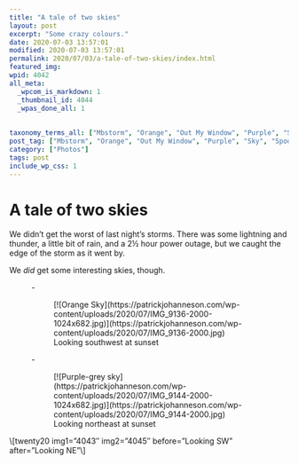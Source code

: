 ```yaml
---
title: "A tale of two skies"
layout: post
excerpt: "Some crazy colours."
date: 2020-07-03 13:57:01
modified: 2020-07-03 13:57:01
permalink: 2020/07/03/a-tale-of-two-skies/index.html
featured_img: 
wpid: 4042
all_meta: 
  _wpcom_is_markdown: 1
  _thumbnail_id: 4044
  _wpas_done_all: 1
  
  
taxonomy_terms_all: ["Mbstorm", "Orange", "Out My Window", "Purple", "Sky", "Spooky Skies", "Sunset", "Photos"]
post_tag: ["Mbstorm", "Orange", "Out My Window", "Purple", "Sky", "Spooky Skies", "Sunset"]
category: ["Photos"]
tags: post
include_wp_css: 1
---
```


# A tale of two skies

We didn’t get the worst of last night’s storms. There was some lightning and thunder, a little bit of rain, and a 2½ hour power outage, but we caught the edge of the storm as it went by.

We *did* get some interesting skies, though.

<figure class="is-layout-flex wp-block-gallery-66 wp-block-gallery columns-2 is-cropped">- <figure>[![Orange Sky](https://patrickjohanneson.com/wp-content/uploads/2020/07/IMG_9136-2000-1024x682.jpg)](https://patrickjohanneson.com/wp-content/uploads/2020/07/IMG_9136-2000.jpg)<figcaption class="blocks-gallery-item__caption">Looking southwest at sunset</figcaption></figure>
- <figure>[![Purple-grey sky](https://patrickjohanneson.com/wp-content/uploads/2020/07/IMG_9144-2000-1024x682.jpg)](https://patrickjohanneson.com/wp-content/uploads/2020/07/IMG_9144-2000.jpg)<figcaption class="blocks-gallery-item__caption">Looking northeast at sunset</figcaption></figure>

</figure>\[twenty20 img1=”4043″ img2=”4045″ before=”Looking SW” after=”Looking NE”\]